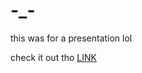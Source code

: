 # -_-
this was for a presentation lol

check it out tho [LINK](https://alexcsalinas.github.io/-_-/)
